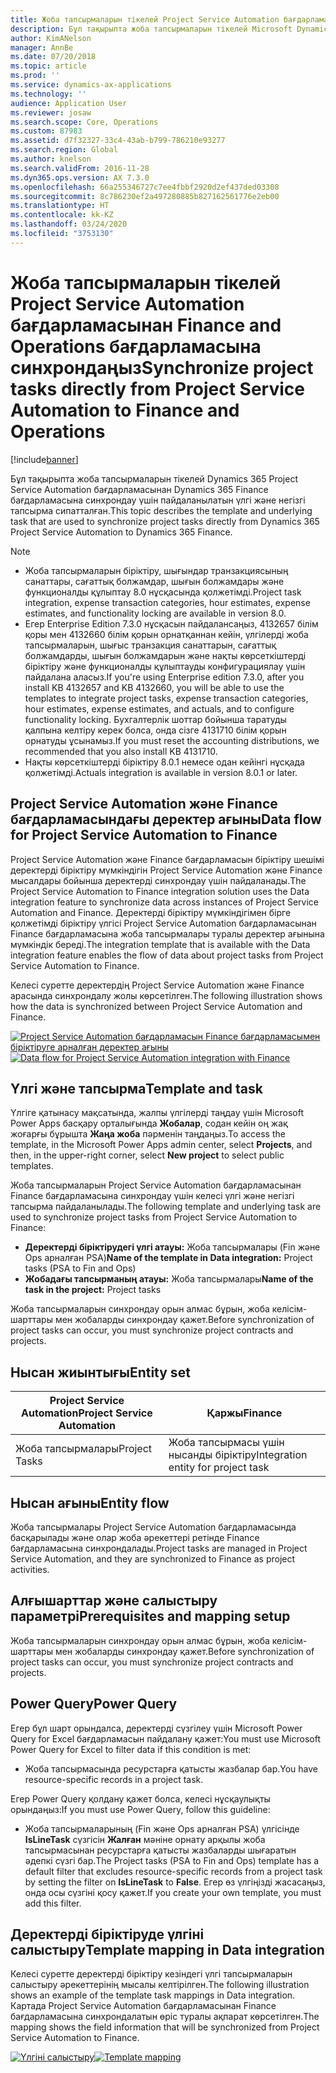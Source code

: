```yaml
---
title: Жоба тапсырмаларын тікелей Project Service Automation бағдарламасынан Finance and Operations бағдарламасына синхрондаңыз
description: Бұл тақырыпта жоба тапсырмаларын тікелей Microsoft Dynamics 365 Project Service Automation бағдарламасынан Dynamics 365 Finance бағдарламасына синхрондау үшін пайдаланылатын үлгі және негізгі тапсырма сипатталған.
author: KimANelson
manager: AnnBe
ms.date: 07/20/2018
ms.topic: article
ms.prod: ''
ms.service: dynamics-ax-applications
ms.technology: ''
audience: Application User
ms.reviewer: josaw
ms.search.scope: Core, Operations
ms.custom: 87983
ms.assetid: d7f32327-33c4-43ab-b799-786210e93277
ms.search.region: Global
ms.author: knelson
ms.search.validFrom: 2016-11-28
ms.dyn365.ops.version: AX 7.3.0
ms.openlocfilehash: 66a255346727c7ee4fbbf2920d2ef437ded03308
ms.sourcegitcommit: 8c786230ef2a497280885b827162561776e2eb00
ms.translationtype: HT
ms.contentlocale: kk-KZ
ms.lasthandoff: 03/24/2020
ms.locfileid: "3753130"
---
```

# <a name="synchronize-project-tasks-directly-from-project-service-automation-to-finance-and-operations"></a><span data-ttu-id="f6f44-103">Жоба тапсырмаларын тікелей Project Service Automation бағдарламасынан Finance and Operations бағдарламасына синхрондаңыз</span><span class="sxs-lookup"><span data-stu-id="f6f44-103">Synchronize project tasks directly from Project Service Automation to Finance and Operations</span></span>

[!include[banner](../includes/banner.md)]

<span data-ttu-id="f6f44-104">Бұл тақырыпта жоба тапсырмаларын тікелей Dynamics 365 Project Service Automation бағдарламасынан Dynamics 365 Finance бағдарламасына синхрондау үшін пайдаланылатын үлгі және негізгі тапсырма сипатталған.</span><span class="sxs-lookup"><span data-stu-id="f6f44-104">This topic describes the template and underlying task that are used to synchronize project tasks directly from Dynamics 365 Project Service Automation to Dynamics 365 Finance.</span></span>

> [!NOTE]
> - <span data-ttu-id="f6f44-105">Жоба тапсырмаларын біріктіру, шығындар транзакциясының санаттары, сағаттық болжамдар, шығын болжамдары және функционалды құлыптау 8.0 нұсқасында қолжетімді.</span><span class="sxs-lookup"><span data-stu-id="f6f44-105">Project task integration, expense transaction categories, hour estimates, expense estimates, and functionality locking are available in version 8.0.</span></span>
> - <span data-ttu-id="f6f44-106">Егер Enterprise Edition 7.3.0 нұсқасын пайдалансаңыз, 4132657 білім қоры мен 4132660 білім қорын орнатқаннан кейін, үлгілерді жоба тапсырмаларын, шығыс транзакция санаттарын, сағаттық болжамдарды, шығын болжамдарын және нақты көрсеткіштерді біріктіру және функционалды құлыптауды конфигурациялау үшін пайдалана аласыз.</span><span class="sxs-lookup"><span data-stu-id="f6f44-106">If you're using Enterprise edition 7.3.0, after you install KB 4132657 and KB 4132660, you will be able to use the templates to integrate project tasks, expense transaction categories, hour estimates, expense estimates, and actuals, and to configure functionality locking.</span></span> <span data-ttu-id="f6f44-107">Бухгалтерлік шоттар бойынша таратуды қалпына келтіру керек болса, онда сізге 4131710 білім қорын орнатуды ұсынамыз.</span><span class="sxs-lookup"><span data-stu-id="f6f44-107">If you must reset the accounting distributions, we recommended that you also install KB 4131710.</span></span>
> - <span data-ttu-id="f6f44-108">Нақты көрсеткіштерді біріктіру 8.0.1 немесе одан кейінгі нұсқада қолжетімді.</span><span class="sxs-lookup"><span data-stu-id="f6f44-108">Actuals integration is available in version 8.0.1 or later.</span></span>

## <a name="data-flow-for-project-service-automation-to-finance"></a><span data-ttu-id="f6f44-109">Project Service Automation және Finance бағдарламасындағы деректер ағыны</span><span class="sxs-lookup"><span data-stu-id="f6f44-109">Data flow for Project Service Automation to Finance</span></span>

<span data-ttu-id="f6f44-110">Project Service Automation және Finance бағдарламасын біріктіру шешімі деректерді біріктіру мүмкіндігін Project Service Automation және Finance мысалдары бойынша деректерді синхрондау үшін пайдаланады.</span><span class="sxs-lookup"><span data-stu-id="f6f44-110">The Project Service Automation to Finance integration solution uses the Data integration feature to synchronize data across instances of Project Service Automation and Finance.</span></span> <span data-ttu-id="f6f44-111">Деректерді біріктіру мүмкіндігімен бірге қолжетімді біріктіру үлгісі Project Service Automation бағдарламасынан Finance бағдарламасына жоба тапсырмалары туралы деректер ағынына мүмкіндік береді.</span><span class="sxs-lookup"><span data-stu-id="f6f44-111">The integration template that is available with the Data integration feature enables the flow of data about project tasks from Project Service Automation to Finance.</span></span>

<span data-ttu-id="f6f44-112">Келесі суретте деректердің Project Service Automation және Finance арасында синхрондалу жолы көрсетілген.</span><span class="sxs-lookup"><span data-stu-id="f6f44-112">The following illustration shows how the data is synchronized between Project Service Automation and Finance.</span></span>

<span data-ttu-id="f6f44-113">[![Project Service Automation бағдарламасын Finance бағдарламасымен біріктіруге арналған деректер ағыны](./media/ProjectTasksFlow.png)](./media/ProjectTasksFlow.png)</span><span class="sxs-lookup"><span data-stu-id="f6f44-113">[![Data flow for Project Service Automation integration with Finance](./media/ProjectTasksFlow.png)](./media/ProjectTasksFlow.png)</span></span>

## <a name="template-and-task"></a><span data-ttu-id="f6f44-114">Үлгі және тапсырма</span><span class="sxs-lookup"><span data-stu-id="f6f44-114">Template and task</span></span>

<span data-ttu-id="f6f44-115">Үлгіге қатынасу мақсатында, жалпы үлгілерді таңдау үшін Microsoft Power Apps басқару орталығында **Жобалар**, содан кейін оң жақ жоғарғы бұрышта **Жаңа жоба** пәрменін таңдаңыз.</span><span class="sxs-lookup"><span data-stu-id="f6f44-115">To access the template, in the Microsoft Power Apps admin center, select **Projects**, and then, in the upper-right corner, select **New project** to select public templates.</span></span>

<span data-ttu-id="f6f44-116">Жоба тапсырмаларын Project Service Automation бағдарламасынан Finance бағдарламасына синхрондау үшін келесі үлгі және негізгі тапсырма пайдаланылады.</span><span class="sxs-lookup"><span data-stu-id="f6f44-116">The following template and underlying task are used to synchronize project tasks from Project Service Automation to Finance:</span></span>

- <span data-ttu-id="f6f44-117">**Деректерді біріктірудегі үлгі атауы:** Жоба тапсырмалары (Fin және Ops арналған PSA)</span><span class="sxs-lookup"><span data-stu-id="f6f44-117">**Name of the template in Data integration:** Project tasks (PSA to Fin and Ops)</span></span>
- <span data-ttu-id="f6f44-118">**Жобадағы тапсырманың атауы:** Жоба тапсырмалары</span><span class="sxs-lookup"><span data-stu-id="f6f44-118">**Name of the task in the project:** Project tasks</span></span>

<span data-ttu-id="f6f44-119">Жоба тапсырмаларын синхрондау орын алмас бұрын, жоба келісім-шарттары мен жобаларды синхрондау қажет.</span><span class="sxs-lookup"><span data-stu-id="f6f44-119">Before synchronization of project tasks can occur, you must synchronize project contracts and projects.</span></span>

## <a name="entity-set"></a><span data-ttu-id="f6f44-120">Нысан жиынтығы</span><span class="sxs-lookup"><span data-stu-id="f6f44-120">Entity set</span></span>

| <span data-ttu-id="f6f44-121">Project Service Automation</span><span class="sxs-lookup"><span data-stu-id="f6f44-121">Project Service Automation</span></span> | <span data-ttu-id="f6f44-122">Қаржы</span><span class="sxs-lookup"><span data-stu-id="f6f44-122">Finance</span></span>                             |
|----------------------------|-------------------------------------|
| <span data-ttu-id="f6f44-123">Жоба тапсырмалары</span><span class="sxs-lookup"><span data-stu-id="f6f44-123">Project Tasks</span></span>              | <span data-ttu-id="f6f44-124">Жоба тапсырмасы үшін нысанды біріктіру</span><span class="sxs-lookup"><span data-stu-id="f6f44-124">Integration entity for project task</span></span> |

## <a name="entity-flow"></a><span data-ttu-id="f6f44-125">Нысан ағыны</span><span class="sxs-lookup"><span data-stu-id="f6f44-125">Entity flow</span></span>

<span data-ttu-id="f6f44-126">Жоба тапсырмалары Project Service Automation бағдарламасында басқарылады және олар жоба әрекеттері ретінде Finance бағдарламасына синхрондалады.</span><span class="sxs-lookup"><span data-stu-id="f6f44-126">Project tasks are managed in Project Service Automation, and they are synchronized to Finance as project activities.</span></span>

## <a name="prerequisites-and-mapping-setup"></a><span data-ttu-id="f6f44-127">Алғышарттар және салыстыру параметрі</span><span class="sxs-lookup"><span data-stu-id="f6f44-127">Prerequisites and mapping setup</span></span>

<span data-ttu-id="f6f44-128">Жоба тапсырмаларын синхрондау орын алмас бұрын, жоба келісім-шарттары мен жобаларды синхрондау қажет.</span><span class="sxs-lookup"><span data-stu-id="f6f44-128">Before synchronization of project tasks can occur, you must synchronize project contracts and projects.</span></span>

## <a name="power-query"></a><span data-ttu-id="f6f44-129">Power Query</span><span class="sxs-lookup"><span data-stu-id="f6f44-129">Power Query</span></span>

<span data-ttu-id="f6f44-130">Егер бұл шарт орындалса, деректерді сүзгілеу үшін Microsoft Power Query for Excel бағдарламасын пайдалану қажет:</span><span class="sxs-lookup"><span data-stu-id="f6f44-130">You must use Microsoft Power Query for Excel to filter data if this condition is met:</span></span>

- <span data-ttu-id="f6f44-131">Жоба тапсырмасында ресурстарға қатысты жазбалар бар.</span><span class="sxs-lookup"><span data-stu-id="f6f44-131">You have resource-specific records in a project task.</span></span>

<span data-ttu-id="f6f44-132">Егер Power Query қолдану қажет болса, келесі нұсқаулықты орындаңыз:</span><span class="sxs-lookup"><span data-stu-id="f6f44-132">If you must use Power Query, follow this guideline:</span></span>

- <span data-ttu-id="f6f44-133">Жоба тапсырмаларының (Fin және Ops арналған PSA) үлгісінде **IsLineTask** сүзгісін **Жалған** мәніне орнату арқылы жоба тапсырмасынан ресурстарға қатысты жазбаларды шығаратын әдепкі сүзгі бар.</span><span class="sxs-lookup"><span data-stu-id="f6f44-133">The Project tasks (PSA to Fin and Ops) template has a default filter that excludes resource-specific records from a project task by setting the filter on **IsLineTask** to **False**.</span></span> <span data-ttu-id="f6f44-134">Егер өз үлгіңізді жасасаңыз, онда осы сүзгіні қосу қажет.</span><span class="sxs-lookup"><span data-stu-id="f6f44-134">If you create your own template, you must add this filter.</span></span>

## <a name="template-mapping-in-data-integration"></a><span data-ttu-id="f6f44-135">Деректерді біріктіруде үлгіні салыстыру</span><span class="sxs-lookup"><span data-stu-id="f6f44-135">Template mapping in Data integration</span></span>

<span data-ttu-id="f6f44-136">Келесі суретте деректерді біріктіру кезіндегі үлгі тапсырмаларын салыстыру әрекеттерінің мысалы келтірілген.</span><span class="sxs-lookup"><span data-stu-id="f6f44-136">The following illustration shows an example of the template task mappings in Data integration.</span></span> <span data-ttu-id="f6f44-137">Картада Project Service Automation бағдарламасынан Finance бағдарламасына синхрондалатын өріс туралы ақпарат көрсетілген.</span><span class="sxs-lookup"><span data-stu-id="f6f44-137">The mapping shows the field information that will be synchronized from Project Service Automation to Finance.</span></span>

<span data-ttu-id="f6f44-138">[![Үлгіні салыстыру](./media/ProjectTasksMapping.png)](./media/ProjectTasksMapping.png)</span><span class="sxs-lookup"><span data-stu-id="f6f44-138">[![Template mapping](./media/ProjectTasksMapping.png)](./media/ProjectTasksMapping.png)</span></span>
